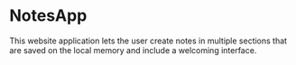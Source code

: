 # NotesApp
This website application lets the user create notes in multiple sections that are saved on the local memory and include a welcoming interface.
